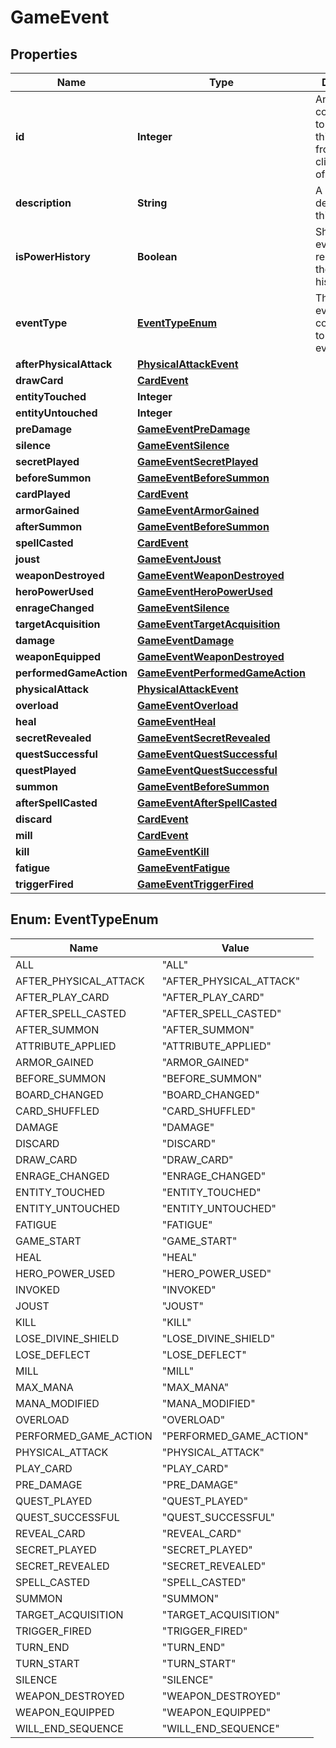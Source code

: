 
# GameEvent

## Properties
Name | Type | Description | Notes
------------ | ------------- | ------------- | -------------
**id** | **Integer** | An integer ID corresponding to the order of this event from the client&#39;s point of view.  |  [optional]
**description** | **String** | A plaintext description of this event.  |  [optional]
**isPowerHistory** | **Boolean** | Should this event be rendered in the power history?  |  [optional]
**eventType** | [**EventTypeEnum**](#EventTypeEnum) | The game event type corresponding to this game event.  |  [optional]
**afterPhysicalAttack** | [**PhysicalAttackEvent**](PhysicalAttackEvent.md) |  |  [optional]
**drawCard** | [**CardEvent**](CardEvent.md) |  |  [optional]
**entityTouched** | **Integer** |  |  [optional]
**entityUntouched** | **Integer** |  |  [optional]
**preDamage** | [**GameEventPreDamage**](GameEventPreDamage.md) |  |  [optional]
**silence** | [**GameEventSilence**](GameEventSilence.md) |  |  [optional]
**secretPlayed** | [**GameEventSecretPlayed**](GameEventSecretPlayed.md) |  |  [optional]
**beforeSummon** | [**GameEventBeforeSummon**](GameEventBeforeSummon.md) |  |  [optional]
**cardPlayed** | [**CardEvent**](CardEvent.md) |  |  [optional]
**armorGained** | [**GameEventArmorGained**](GameEventArmorGained.md) |  |  [optional]
**afterSummon** | [**GameEventBeforeSummon**](GameEventBeforeSummon.md) |  |  [optional]
**spellCasted** | [**CardEvent**](CardEvent.md) |  |  [optional]
**joust** | [**GameEventJoust**](GameEventJoust.md) |  |  [optional]
**weaponDestroyed** | [**GameEventWeaponDestroyed**](GameEventWeaponDestroyed.md) |  |  [optional]
**heroPowerUsed** | [**GameEventHeroPowerUsed**](GameEventHeroPowerUsed.md) |  |  [optional]
**enrageChanged** | [**GameEventSilence**](GameEventSilence.md) |  |  [optional]
**targetAcquisition** | [**GameEventTargetAcquisition**](GameEventTargetAcquisition.md) |  |  [optional]
**damage** | [**GameEventDamage**](GameEventDamage.md) |  |  [optional]
**weaponEquipped** | [**GameEventWeaponDestroyed**](GameEventWeaponDestroyed.md) |  |  [optional]
**performedGameAction** | [**GameEventPerformedGameAction**](GameEventPerformedGameAction.md) |  |  [optional]
**physicalAttack** | [**PhysicalAttackEvent**](PhysicalAttackEvent.md) |  |  [optional]
**overload** | [**GameEventOverload**](GameEventOverload.md) |  |  [optional]
**heal** | [**GameEventHeal**](GameEventHeal.md) |  |  [optional]
**secretRevealed** | [**GameEventSecretRevealed**](GameEventSecretRevealed.md) |  |  [optional]
**questSuccessful** | [**GameEventQuestSuccessful**](GameEventQuestSuccessful.md) |  |  [optional]
**questPlayed** | [**GameEventQuestSuccessful**](GameEventQuestSuccessful.md) |  |  [optional]
**summon** | [**GameEventBeforeSummon**](GameEventBeforeSummon.md) |  |  [optional]
**afterSpellCasted** | [**GameEventAfterSpellCasted**](GameEventAfterSpellCasted.md) |  |  [optional]
**discard** | [**CardEvent**](CardEvent.md) |  |  [optional]
**mill** | [**CardEvent**](CardEvent.md) |  |  [optional]
**kill** | [**GameEventKill**](GameEventKill.md) |  |  [optional]
**fatigue** | [**GameEventFatigue**](GameEventFatigue.md) |  |  [optional]
**triggerFired** | [**GameEventTriggerFired**](GameEventTriggerFired.md) |  |  [optional]


<a name="EventTypeEnum"></a>
## Enum: EventTypeEnum
Name | Value
---- | -----
ALL | &quot;ALL&quot;
AFTER_PHYSICAL_ATTACK | &quot;AFTER_PHYSICAL_ATTACK&quot;
AFTER_PLAY_CARD | &quot;AFTER_PLAY_CARD&quot;
AFTER_SPELL_CASTED | &quot;AFTER_SPELL_CASTED&quot;
AFTER_SUMMON | &quot;AFTER_SUMMON&quot;
ATTRIBUTE_APPLIED | &quot;ATTRIBUTE_APPLIED&quot;
ARMOR_GAINED | &quot;ARMOR_GAINED&quot;
BEFORE_SUMMON | &quot;BEFORE_SUMMON&quot;
BOARD_CHANGED | &quot;BOARD_CHANGED&quot;
CARD_SHUFFLED | &quot;CARD_SHUFFLED&quot;
DAMAGE | &quot;DAMAGE&quot;
DISCARD | &quot;DISCARD&quot;
DRAW_CARD | &quot;DRAW_CARD&quot;
ENRAGE_CHANGED | &quot;ENRAGE_CHANGED&quot;
ENTITY_TOUCHED | &quot;ENTITY_TOUCHED&quot;
ENTITY_UNTOUCHED | &quot;ENTITY_UNTOUCHED&quot;
FATIGUE | &quot;FATIGUE&quot;
GAME_START | &quot;GAME_START&quot;
HEAL | &quot;HEAL&quot;
HERO_POWER_USED | &quot;HERO_POWER_USED&quot;
INVOKED | &quot;INVOKED&quot;
JOUST | &quot;JOUST&quot;
KILL | &quot;KILL&quot;
LOSE_DIVINE_SHIELD | &quot;LOSE_DIVINE_SHIELD&quot;
LOSE_DEFLECT | &quot;LOSE_DEFLECT&quot;
MILL | &quot;MILL&quot;
MAX_MANA | &quot;MAX_MANA&quot;
MANA_MODIFIED | &quot;MANA_MODIFIED&quot;
OVERLOAD | &quot;OVERLOAD&quot;
PERFORMED_GAME_ACTION | &quot;PERFORMED_GAME_ACTION&quot;
PHYSICAL_ATTACK | &quot;PHYSICAL_ATTACK&quot;
PLAY_CARD | &quot;PLAY_CARD&quot;
PRE_DAMAGE | &quot;PRE_DAMAGE&quot;
QUEST_PLAYED | &quot;QUEST_PLAYED&quot;
QUEST_SUCCESSFUL | &quot;QUEST_SUCCESSFUL&quot;
REVEAL_CARD | &quot;REVEAL_CARD&quot;
SECRET_PLAYED | &quot;SECRET_PLAYED&quot;
SECRET_REVEALED | &quot;SECRET_REVEALED&quot;
SPELL_CASTED | &quot;SPELL_CASTED&quot;
SUMMON | &quot;SUMMON&quot;
TARGET_ACQUISITION | &quot;TARGET_ACQUISITION&quot;
TRIGGER_FIRED | &quot;TRIGGER_FIRED&quot;
TURN_END | &quot;TURN_END&quot;
TURN_START | &quot;TURN_START&quot;
SILENCE | &quot;SILENCE&quot;
WEAPON_DESTROYED | &quot;WEAPON_DESTROYED&quot;
WEAPON_EQUIPPED | &quot;WEAPON_EQUIPPED&quot;
WILL_END_SEQUENCE | &quot;WILL_END_SEQUENCE&quot;



